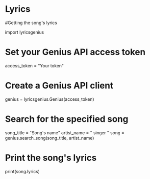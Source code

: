 # Lyrics
#Getting the song's lyrics



import lyricsgenius

# Set your Genius API access token
access_token = "Your token"

# Create a Genius API client
genius = lyricsgenius.Genius(access_token)

# Search for the specified song
song_title = "Song's name"
artist_name = " singer "
song = genius.search_song(song_title, artist_name)

# Print the song's lyrics
print(song.lyrics)
